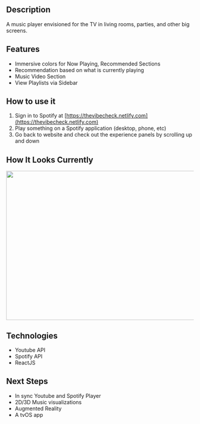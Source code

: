 ## Description

A music player envisioned for the TV in living rooms, parties, and other big screens.

## Features

- Immersive colors for Now Playing, Recommended Sections
- Recommendation based on what is currently playing
- Music Video Section
- View Playlists via Sidebar

## How to use it

1. Sign in to Spotify at [https://thevibecheck.netlify.com](https://thevibecheck.netlify.com)
2. Play something on a Spotify application (desktop, phone, etc)
3. Go back to website and check out the experience panels by scrolling up and down

## How It Looks Currently

<img src="https://github.com/shanjng/vibe-check/blob/main/currentview.png " alt=""
	title="lmao" width="900" height="400" />

## Technologies

- Youtube API
- Spotify API
- ReactJS

## Next Steps

- In sync Youtube and Spotify Player
- 2D/3D Music visualizations
- Augmented Reality
- A tvOS app
